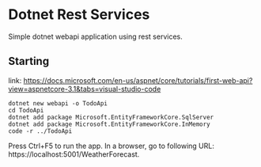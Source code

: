 # Dotnet Rest Services
Simple dotnet webapi application using rest services.

## Starting
link: https://docs.microsoft.com/en-us/aspnet/core/tutorials/first-web-api?view=aspnetcore-3.1&tabs=visual-studio-code

```shell
dotnet new webapi -o TodoApi
cd TodoApi
dotnet add package Microsoft.EntityFrameworkCore.SqlServer
dotnet add package Microsoft.EntityFrameworkCore.InMemory
code -r ../TodoApi
```

Press Ctrl+F5 to run the app. In a browser, go to following URL: https://localhost:5001/WeatherForecast.